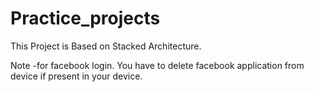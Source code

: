 # Practice_projects

This Project is Based on Stacked Architecture.

Note -for facebook login. You have to delete facebook application from device if present in your device.
